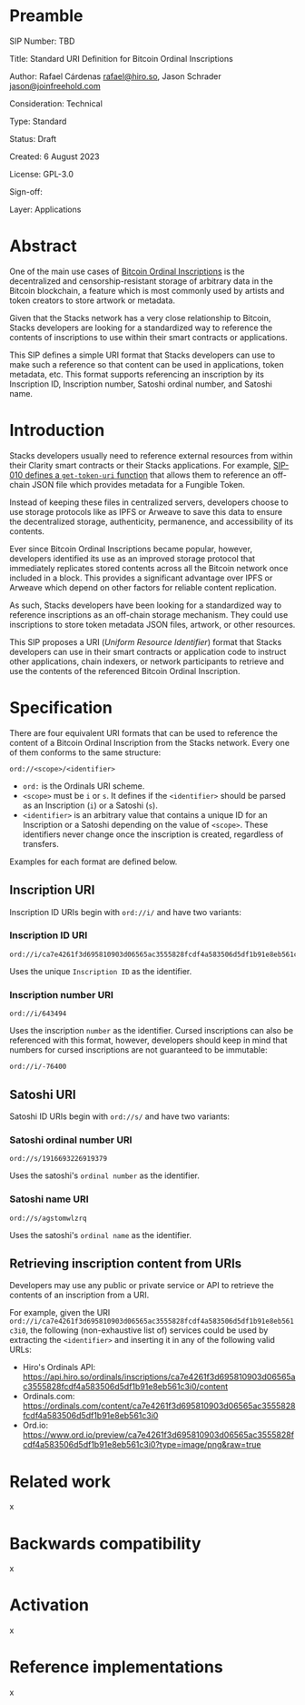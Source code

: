 # Preamble

SIP Number: TBD

Title: Standard URI Definition for Bitcoin Ordinal Inscriptions

Author: Rafael Cárdenas <rafael@hiro.so>, Jason Schrader <jason@joinfreehold.com>

Consideration: Technical

Type: Standard

Status: Draft

Created: 6 August 2023

License: GPL-3.0

Sign-off:

Layer: Applications

# Abstract

One of the main use cases of [Bitcoin Ordinal
Inscriptions](https://docs.ordinals.com/inscriptions.html) is the decentralized and
censorship-resistant storage of arbitrary data in the Bitcoin blockchain, a feature which is most
commonly used by artists and token creators to store artwork or metadata.

Given that the Stacks network has a very close relationship to Bitcoin, Stacks developers are
looking for a standardized way to reference the contents of inscriptions to use within their smart
contracts or applications.

This SIP defines a simple URI format that Stacks developers can use to make such a reference so that
content can be used in applications, token metadata, etc. This format supports referencing an
inscription by its Inscription ID, Inscription number, Satoshi ordinal number, and Satoshi name.

# Introduction

Stacks developers usually need to reference external resources from within their Clarity smart
contracts or their Stacks applications. For example, [SIP-010 defines a `get-token-uri`
function](https://github.com/stacksgov/sips/blob/main/sips/sip-010/sip-010-fungible-token-standard.md#token-uri)
that allows them to reference an off-chain JSON file which provides metadata for a Fungible Token.

Instead of keeping these files in centralized servers, developers choose to use storage protocols
like as IPFS or Arweave to save this data to ensure the decentralized storage, authenticity,
permanence, and accessibility of its contents.

Ever since Bitcoin Ordinal Inscriptions became popular, however, developers identified its use as an
improved storage protocol that immediately replicates stored contents across all the Bitcoin network
once included in a block. This provides a significant advantage over IPFS or Arweave which depend on
other factors for reliable content replication.

As such, Stacks developers have been looking for a standardized way to reference inscriptions as an
off-chain storage mechanism. They could use inscriptions to store token metadata JSON files,
artwork, or other resources.

This SIP proposes a URI (_Uniform Resource Identifier_) format that Stacks developers can use in
their smart contracts or application code to instruct other applications, chain indexers, or network
participants to retrieve and use the contents of the referenced Bitcoin Ordinal Inscription.

# Specification

There are four equivalent URI formats that can be used to reference the content of a Bitcoin Ordinal
Inscription from the Stacks network. Every one of them conforms to the same structure:

```
ord://<scope>/<identifier>
```

* `ord:` is the Ordinals URI scheme.
* `<scope>` must be `i` or `s`. It defines if the `<identifier>` should be parsed as an Inscription
  (`i`) or a Satoshi (`s`).
* `<identifier>` is an arbitrary value that contains a unique ID for an Inscription or a Satoshi
  depending on the value of `<scope>`. These identifiers never change once the inscription is
  created, regardless of transfers.

Examples for each format are defined below.

## Inscription URI

Inscription ID URIs begin with `ord://i/` and have two variants:

### Inscription ID URI

```
ord://i/ca7e4261f3d695810903d06565ac3555828fcdf4a583506d5df1b91e8eb561c3i0
```

Uses the unique `Inscription ID` as the identifier.

### Inscription number URI

```
ord://i/643494
```

Uses the inscription `number` as the identifier. Cursed inscriptions can also be referenced with
this format, however, developers should keep in mind that numbers for cursed inscriptions are not
guaranteed to be immutable:

```
ord://i/-76400
```

## Satoshi URI

Satoshi ID URIs begin with `ord://s/` and have two variants:

### Satoshi ordinal number URI

```
ord://s/1916693226919379
```

Uses the satoshi's `ordinal number` as the identifier.

### Satoshi name URI

```
ord://s/agstomwlzrq
```

Uses the satoshi's `ordinal name` as the identifier.

## Retrieving inscription content from URIs

Developers may use any public or private service or API to retrieve the contents of an inscription
from a URI.

For example, given the URI
`ord://i/ca7e4261f3d695810903d06565ac3555828fcdf4a583506d5df1b91e8eb561c3i0`, the following (non-exhaustive list of) services could be used by extracting the `<identifier>` and inserting it in any of the following valid URLs:

* Hiro's Ordinals API: https://api.hiro.so/ordinals/inscriptions/ca7e4261f3d695810903d06565ac3555828fcdf4a583506d5df1b91e8eb561c3i0/content
* Ordinals.com: https://ordinals.com/content/ca7e4261f3d695810903d06565ac3555828fcdf4a583506d5df1b91e8eb561c3i0
* Ord.io: https://www.ord.io/preview/ca7e4261f3d695810903d06565ac3555828fcdf4a583506d5df1b91e8eb561c3i0?type=image/png&raw=true

# Related work

x

# Backwards compatibility

x

# Activation

x

# Reference implementations

x

